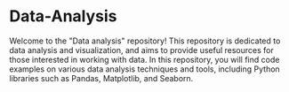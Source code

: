 # Data-Analysis
Welcome to the "Data analysis" repository! This repository is dedicated to data analysis and visualization, and aims to provide useful resources for those interested in working with data. 
In this repository, you will find code examples on various data analysis techniques and tools, including Python libraries such as Pandas, Matplotlib, and Seaborn.

